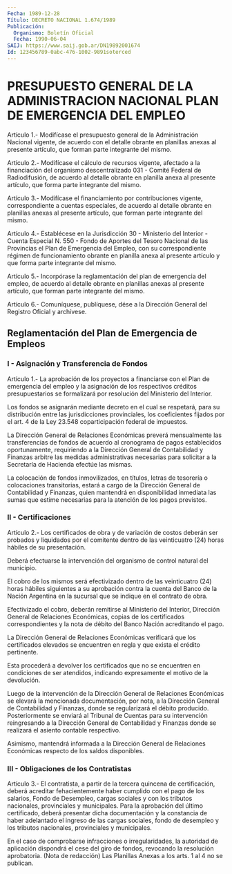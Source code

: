 ```yaml
---
Fecha: 1989-12-28
Título: DECRETO NACIONAL 1.674/1989
Publicación:
  Organismo: Boletín Oficial
  Fecha: 1990-06-04
SAIJ: https://www.saij.gob.ar/DN19892001674
Id: 123456789-0abc-476-1002-9891soterced
---
```

# PRESUPUESTO GENERAL DE LA ADMINISTRACION NACIONAL PLAN DE EMERGENCIA DEL EMPLEO

<a id="1"></a>
Artículo 1.- Modifícase el presupuesto general de la Administración  Nacional vigente, de acuerdo con el detalle obrante en  planillas  anexas   al  presente  artículo,  que  forman  parte integrante del mismo.

<a id="2"></a>
Artículo  2.-  Modifícase  el  cálculo  de  recursos  vigente, afectado  a  la  financiación  del organismo descentralizado 031  - Comité Federal de Radiodifusión,  de  acuerdo al detalle obrante en planilla  anexa al presente artículo, que  forma  parte  integrante del mismo.

<a id="3"></a>
Artículo  3.-  Modifícase el financiamiento por contribuciones vigente,  correspondiente  a  cuentas  especiales,  de  acuerdo  al detalle obrante  en  planillas  anexas  al  presente  artículo, que forman parte integrante del mismo.

<a id="4"></a>
Artículo 4.- Establécese en la Jurisdicción 30 - Ministerio del Interior  -  Cuenta  Especial  N. 550 - Fondo de Aportes del Tesoro Nacional de las Provincias el Plan  de  Emergencia  del Empleo, con su  correspondiente régimen de funcionamiento obrante  en  planilla anexa  al presente artículo y que forma parte integrante del mismo.

<a id="5"></a>
Artículo  5.-  Incorpórase  la  reglamentación  del  plan  de emergencia  del  empleo, de acuerdo al detalle obrante en planillas anexas  al presente  artículo,  que  forman  parte  integrante  del mismo.

<a id="6"></a>
Artículo  6.-  Comuníquese,  publíquese,  dése  a la Dirección General del Registro Oficial y archívese.

## Reglamentación del Plan de Emergencia de Empleos

### I - Asignación y Transferencia de Fondos

<a id="1"></a>
Artículo  1.- La aprobación de los proyectos a financiarse con el Plan de emergencia del empleo y la asignación de los respectivos créditos  presupuestarios se formalizará por resolución del Ministerio del Interior.

Los fondos se asignarán  mediante  decreto en el cual se respetará, para  su  distribución entre las jurisdicciones  provinciales,  los coeficientes fijados por el art. 4 de la Ley 23.548 coparticipación federal de impuestos.

La Dirección  General de Relaciones Económicas preverá mensualmente las transferencias  de  fondos  de  acuerdo  al cronograma de pagos establecidos oportunamente, requiriendo a la Dirección  General  de Contabilidad    y  Finanzas  arbitre  las  medidas  administrativas necesarias para solicitar  a  la Secretaría de Hacienda efectúe las mismas.

La  colocación  de  fondos inmovilizados,  en  títulos,  letras  de tesorería  o  colocaciones  transitorias,  estará  a  cargo  de  la Dirección General  de  Contabilidad  y Finanzas, quien mantendrá en disponibilidad inmediata las sumas que  estime  necesarias  para la atención de los pagos previstos.

### II - Certificaciones

<a id="2"></a>
Artículo 2.- Los certificados de obra y de variación de costos deberán  ser  probados  y liquidados por el comitente dentro de las veinticuatro  (24)  horas  hábiles    de    su  presentación.

Deberá efectuarse la intervención del organismo  de control natural del municipio.

El cobro de los mismos será efectivizado dentro de las veinticuatro  (24) horas hábiles siguientes a su aprobación  contra la cuenta del Banco  de  la  Nación Argentina en la sucursal que se indique en el contrato de obra.

Efectivizado  el  cobro,  deberán    remitirse  al  Ministerio  del Interior,  Dirección General de Relaciones  Económicas,  copias  de los certificados  correspondientes  y  la  nota de débito del Banco Nación acreditando el pago.

La Dirección General de Relaciones Económicas  verificará  que  los certificados  elevados  se  encuentren  en  regla  y  que exista el crédito pertinente.

Esta procederá a devolver los certificados que no se encuentren  en condiciones  de  ser atendidos, indicando expresamente el motivo de la devolución.

Luego de la intervención  de  la  Dirección  General  de Relaciones Económicas se elevará la mencionada documentación, por  nota,  a la Dirección General de Contabilidad y Finanzas, donde se regularizará  el  débito  producido.  Posteriormente  se enviará al Tribunal  de  Cuentas  para  su  intervención  reingresando  a   la Dirección  General de Contabilidad y Finanzas donde se realizará el asiento contable respectivo.

Asimismo, mantendrá  informada a la Dirección General de Relaciones Económicas respecto de los saldos disponibles.

### III - Obligaciones de los Contratistas

<a id="3"></a>
Artículo 3.- El contratista, a partir de la tercera quincena de certificación,  deberá acreditar fehacientemente haber cumplido con el pago de los salarios,  Fondo de Desempleo, cargas sociales y con los  tributos  nacionales,  provinciales  y  municipales.  Para  la aprobación  del  último  certificado,    deberá    presentar  dicha documentación  y  la constancia de haber adelantado el  ingreso  de las cargas sociales,  fondo de desempleo y los tributos nacionales, provinciales y municipales.

En  el  caso  de comprobarse  infracciones  o  irregularidades,  la autoridad de aplicación  dispondrá  el  cese  del  giro  de fondos, revocando  la  resolución  aprobatoria.  (Nota  de  redacción)  Las Planillas Anexas a los arts. 1 al 4 no se publican.
